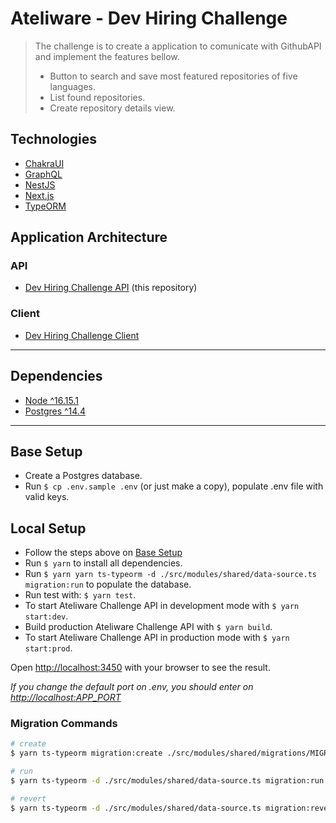 # Ateliware - Dev Hiring Challenge

> The challenge is to create a application to comunicate with GithubAPI and implement the features bellow.
>
> - Button to search and save most featured repositories of five languages.
> - List found repositories.
> - Create repository details view.

## Technologies

- [ChakraUI](https://chakra-ui.com)
- [GraphQL](https://graphql.org)
- [NestJS](https://nestjs.com)
- [Next.js](https://nextjs.org)
- [TypeORM](https://typeorm.io)

## Application Architecture

### API

- [Dev Hiring Challenge API](https://github.com/Leonardo-Figueiredo/dev-hiring-challenge/tree/main) (this repository)

### Client

- [Dev Hiring Challenge Client](https://github.com/Leonardo-Figueiredo/dev-hiring-challenge-frontend)

---

## Dependencies

- [Node ^16.15.1](https://nodejs.org/dist/v16.15.1/docs/api/)
- [Postgres ^14.4](https://www.postgresql.org)

---

## Base Setup

- Create a Postgres database.
- Run `$ cp .env.sample .env` (or just make a copy), populate .env file with valid keys.

## Local Setup

- Follow the steps above on [Base Setup](#base-setup)
- Run `$ yarn` to install all dependencies.
- Run `$ yarn yarn ts-typeorm -d ./src/modules/shared/data-source.ts migration:run` to populate the database.
- Run test with: `$ yarn test`.
- To start Ateliware Challenge API in development mode with `$ yarn start:dev`.
- Build production Ateliware Challenge API with `$ yarn build`.
- To start Ateliware Challenge API in production mode with `$ yarn start:prod`.

Open [http://localhost:3450](http://localhost:3450) with your browser to see the result.

_If you change the default port on .env, you should enter on <http://localhost:APP_PORT>_

### Migration Commands

```bash
# create
$ yarn ts-typeorm migration:create ./src/modules/shared/migrations/MIGRATION_NAME

# run
$ yarn ts-typeorm -d ./src/modules/shared/data-source.ts migration:run

# revert
$ yarn ts-typeorm -d ./src/modules/shared/data-source.ts migration:revert

```
